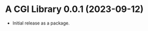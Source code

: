 A CGI Library 0.0.1 (2023-09-12)
======================================
* Initial release as a package.
